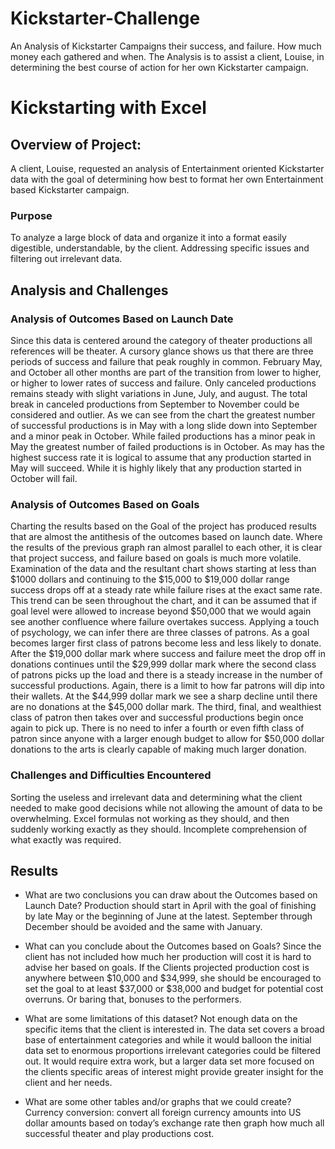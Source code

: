 # Kickstarter-Challenge
An Analysis of Kickstarter Campaigns their success, and failure. How much money each gathered and when.  The Analysis is to assist a client, Louise, in determining the best course of action for her own Kickstarter campaign. 
# Kickstarting with Excel

## Overview of Project:

A client, Louise, requested an analysis of Entertainment oriented Kickstarter data with the goal of determining how best to format her own Entertainment based Kickstarter campaign.

### Purpose

To analyze a large block of data and organize it into a format easily digestible, understandable, by the client.  Addressing specific issues and filtering out irrelevant data.

## Analysis and Challenges

### Analysis of Outcomes Based on Launch Date
Since this data is centered around the category of theater productions all references will be theater.  A cursory glance shows us that there are three periods of success and failure that peak roughly in common. February May, and October all other months are part of the transition from lower to higher, or higher to lower rates of success and failure.  Only canceled productions remains steady with slight variations in June, July, and august. The total break in canceled productions from September to November could be considered and outlier.  As we can see from the chart the greatest number of successful productions is in May with a long slide down into September and a minor peak in October.  While failed productions has a minor peak in May the greatest number of failed productions is in October.  As may has the highest success rate it is logical to assume that any production started in May will succeed. While it is highly likely that any production started in October will fail.
### Analysis of Outcomes Based on Goals
Charting the results based on the Goal of the project has produced results that are almost the antithesis of the outcomes based on launch date.  Where the results of the previous graph ran almost parallel to each other, it is clear that project success, and failure based on goals is much more volatile.  Examination of the data and the resultant chart shows starting at less than $1000 dollars and continuing to the $15,000 to $19,000 dollar range success drops off at a steady rate while failure rises at the exact same rate. This trend can be seen throughout the chart, and it can be assumed that if goal level were allowed to increase beyond $50,000 that we would again see another confluence where failure overtakes success.  Applying a touch of psychology, we can infer there are three classes of patrons.  As a goal becomes larger first class of patrons become less and less likely to donate. After the $19,000 dollar mark where success and failure meet the drop off in donations continues until the $29,999 dollar mark where the second class of patrons picks up the load and there is a steady increase in the number of successful productions.  Again, there is a limit to how far patrons will dip into their wallets.  At the $44,999 dollar mark we see a sharp decline until there are no donations at the $45,000 dollar mark.  The third, final, and wealthiest class of patron then takes over and successful productions begin once again to pick up.
There is no need to infer a fourth or even fifth class of patron since anyone with a larger enough budget to allow for $50,000 dollar donations to the arts is clearly capable of making much larger donation.
### Challenges and Difficulties Encountered

Sorting the useless and irrelevant data and determining what the client needed to make good decisions while not allowing the amount of
data to be overwhelming.  Excel formulas not working as they should, and then suddenly working exactly as they should.  Incomplete comprehension 
of what exactly was required.

## Results

- What are two conclusions you can draw about the Outcomes based on Launch Date?
Production should start in April with the goal of finishing by late May or the beginning of June at the latest.
September through December should be avoided and the same with January.  

- What can you conclude about the Outcomes based on Goals?
Since the client has not included how much her production will cost it is hard to advise her based on goals. If the Clients projected production cost is anywhere between $10,000 and $34,999, she should be encouraged to set the goal to at least $37,000 or $38,000 and budget for potential cost overruns. Or baring that, bonuses to the performers.

- What are some limitations of this dataset?
Not enough data on the specific items that the client is interested in. The data set covers a broad base of entertainment categories and while it would balloon
the initial data set to enormous proportions irrelevant categories could be filtered out. It would require extra work, but a larger data set more focused on the clients
specific areas of interest might provide greater insight for the client and her needs.

- What are some other tables and/or graphs that we could create?
Currency conversion: convert all foreign currency amounts into US dollar amounts based on today’s exchange rate then graph how much all successful theater and play productions cost.  
